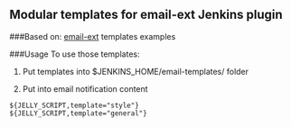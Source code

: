 Modular templates for email-ext Jenkins plugin
-------------------------
###Based on:
 [email-ext](https://github.com/jenkinsci/email-ext-plugin) templates examples

###Usage
To use those templates:

1) Put templates into $JENKINS_HOME/email-templates/ folder

2) Put into email notification content
```
${JELLY_SCRIPT,template="style"}
${JELLY_SCRIPT,template="general"}
```